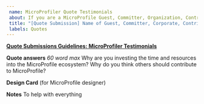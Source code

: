 ```yaml
---
 name: MicroProfiler Quote Testimonials
 about: If you are a MicroProfile Guest, Committer, Organization, Contributor, or User, YOU are most welcomed to join the quote #SharingIsCaring activity.
 title: "[Quote Submission] Name of Guest, Committer, Corporate, Contributor or User"
 labels: Quotes
---
```

**[Quote Submissions Guidelines: MicroProfiler Testimonials](https://github.com/eclipse/microprofile-marketing/wiki/Quote-Submissions-Guidelines:-MicroProfiler-Testimonials)**

**Quote answers**
*60 word max*
Why are you investing the time and resources into the MicroProfile ecosystem?
Why do you think others should contribute to MicroProfile?

 **Design Card**  (for MicroProfile designer)

 **Notes**
 To help with everything
